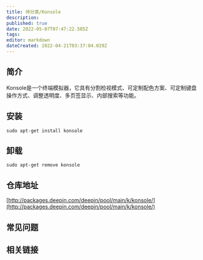 ```yaml
---
title: 待分类/Konsole
description: 
published: true
date: 2022-05-07T07:47:22.585Z
tags: 
editor: markdown
dateCreated: 2022-04-21T03:37:04.029Z
---
```


## 简介

Konsole是一个终端模拟器，它具有分割检视模式、可定制配色方案、可定制键盘操作方式、调整透明度、多页签显示、内部搜索等功能。

## 安装

`sudo apt-get install konsole`

## 卸载

`sudo apt-get remove konsole`

## 仓库地址

[http://packages.deepin.com/deepin/pool/main/k/konsole/](http://packages.deepin.com/deepin/pool/main/k/konsole/)


## 常见问题


## 相关链接